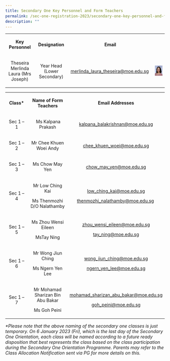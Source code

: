 ```yaml
---
title: Secondary One Key Personnel and Form Teachers
permalink: /sec-one-registration-2023/secondary-one-key-personnel-and-form-teachers/
description: ""
---
```

<table class="iveo_table ives_tab_1">
<tbody class="">
<tr class="">
<td class="" style="text-align: center;" width="114">
<p><strong class=""><span class="" lang="EN-SG">Key Personnel</span></strong></p>
</td>
<td class="" style="text-align: center;" width="136">
<p><strong class=""><span class="" lang="EN-SG">Designation</span></strong></p>
</td>
<td class="" style="text-align: center;" width="263">
<p><strong class=""><span class="" lang="EN-SG">Email</span></strong></p>
</td>
<td class="" width="110">
<p class=""><span class="" lang="EN-SG">&nbsp;</span></p>
</td>
</tr>
<tr class="">
<td class="" style="text-align: center;" width="114">
<p><span class="">Theseira Merlinda Laura (Mrs Joseph)</span></p>
</td>
<td class="" style="text-align: center;" width="136">
<p><span class="">Year Head </span><span class="">(Lower Secondary)</span></p>
</td>
<td class="" style="text-align: center;" width="263">
<p><a class="" href="mailto:merlinda_laura_theseira@moe.edu.sg"><span class="" lang="EN-SG">merlinda_laura_theseira@moe.edu.sg</span></a><span class="" lang="EN-SG">&nbsp;</span></p>
</td>
<td class="" width="110">
<p class=""><img src="/images/ft.png"></p>
</td>
</tr>
</tbody>
</table>
<table width="624">
<tbody>
<tr>
<td style="text-align: center;" width="118">
<p><strong>Class*</strong></p>
</td>
<td style="text-align: center;" width="248">
<p><strong>Name of Form Teachers</strong></p>
</td>
<td style="text-align: center;" width="258">
<p><strong>Email Addresses</strong></p>
</td>
</tr>
<tr>
<td style="text-align: center;" width="118">
<p>Sec 1 &ndash; 1</p>
</td>
<td style="text-align: center;" width="248">
<p>&nbsp;Ms Kalpana Prakash</p>
</td>
<td style="text-align: center;" width="258">
<p><a href="mailto:kalpana_balakrishnan@moe.edu.sg">kalpana_balakrishnan@moe.edu.sg</a></p>
</td>
</tr>
<tr>
<td style="text-align: center;" width="118">
<p>Sec 1 &ndash; 2</p>
</td>
<td style="text-align: center;" width="248">
<p>Mr Chee Khuen Woei Andy</p>
</td>
<td style="text-align: center;" width="258">
<p><a href="mailto:chee_khuen_woei@moe.edu.sg">chee_khuen_woei@moe.edu.sg</a></p>
</td>
</tr>
<tr>
<td style="text-align: center;" width="118">
<p>Sec 1 &ndash; 3</p>
</td>
<td style="text-align: center;" width="248">
<p>Ms Chow May Yen</p>
</td>
<td style="text-align: center;" width="258">
<p><a href="mailto:chow_may_yen@moe.edu.sg">chow_may_yen@moe.edu.sg</a></p>
</td>
</tr>
<tr>
<td style="text-align: center;" width="118">
<p>Sec 1 &ndash; 4</p>
</td>
<td style="text-align: center;" width="248">
<p>Mr Low Ching Kai</p>
<p>Ms Thenmozhi D/O Nalathamby</p>
</td>
<td style="text-align: center;" width="258">
<p><a href="mailto:low_ching_kai@moe.edu.sg">low_ching_kai@moe.edu.sg</a></p>
<p><a href="mailto:thenmozhi_nalathamby@moe.edu.sg">thenmozhi_nalathamby@moe.edu.sg</a>&nbsp;</p>
</td>
</tr>
<tr>
<td style="text-align: center;" width="118">
<p>Sec 1 &ndash; 5</p>
</td>
<td style="text-align: center;" width="248">
<p>Ms Zhou Wensi Eileen</p>
<p>MsTay Ning</p>
</td>
<td style="text-align: center;" width="258">
<p><a href="mailto:zhou_wensi_eileen@moe.edu.sg">zhou_wensi_eileen@moe.edu.sg</a></p>
<p><a href="mailto:tay_ning@moe.edu.sg">tay_ning@moe.edu.sg</a></p>
</td>
</tr>
<tr>
<td style="text-align: center;" width="118">
<p>Sec 1 &ndash; 6</p>
</td>
<td style="text-align: center;" width="248">
<p>Mr Wong Jiun Ching</p>
<p>Ms&nbsp;Ngern Yen Lee</p>
</td>
<td style="text-align: center;" width="258">
<p><a href="mailto:wong_jiun_ching@moe.edu.sg">wong_jiun_ching@moe.edu.sg</a></p>
<p><a href="mailto:ngern_yen_lee@moe.edu.sg">ngern_yen_lee@moe.edu.sg</a></p>
</td>
</tr>
<tr>
<td style="text-align: center;" width="118">
<p>Sec 1 &ndash; 7</p>
</td>
<td style="text-align: center;" width="248">
<p>Mr&nbsp;Mohamad Sharizan Bin Abu Bakar</p>
<p>Ms Goh Peini</p>
</td>
<td style="text-align: center;" width="258">
<p><a href="mailto:mohamad_sharizan_abu_bakar@moe.edu.sg">mohamad_sharizan_abu_bakar@moe.edu.sg</a></p>
<p><a href="mailto:goh_peini@moe.edu.sg">goh_peini@moe.edu.sg</a></p>
</td>
</tr>
</tbody>
</table>
<p><em>*Please note that the above naming of the secondary one classes is just temporary. On 6 January 2023 (Fri), which is the last day of the Secondary One Orientation, each class will be named according to a future ready disposition that best represents the class based on the class participation during the Secondary One Orientation Programme. Parents may refer to the Class Allocation Notification sent via PG for more details on this.</em></p>